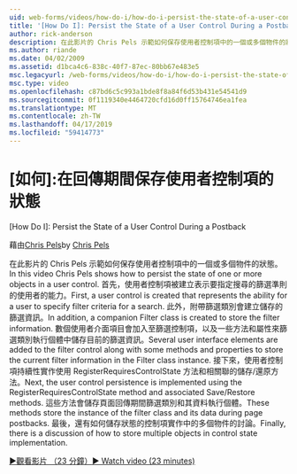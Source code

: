 ```yaml
---
uid: web-forms/videos/how-do-i/how-do-i-persist-the-state-of-a-user-control-during-a-postback
title: '[How Do I]: Persist the State of a User Control During a Postback | Microsoft Docs'
author: rick-anderson
description: 在此影片的 Chris Pels 示範如何保存使用者控制項中的一個或多個物件的狀態。 首先，會建立代表 abilit 使用者控制項...
ms.author: riande
ms.date: 04/02/2009
ms.assetid: d1bca4c6-838c-40f7-87ec-80bb67e483e5
msc.legacyurl: /web-forms/videos/how-do-i/how-do-i-persist-the-state-of-a-user-control-during-a-postback
msc.type: video
ms.openlocfilehash: c87bd6c5c993a1bde8f8a84f6d53b431e54541d9
ms.sourcegitcommit: 0f1119340e4464720cfd16d0ff15764746ea1fea
ms.translationtype: MT
ms.contentlocale: zh-TW
ms.lasthandoff: 04/17/2019
ms.locfileid: "59414773"
---
```

# <a name="how-do-i-persist-the-state-of-a-user-control-during-a-postback"></a>[如何]:在回傳期間保存使用者控制項的狀態
[How Do I]: Persist the State of a User Control During a Postback

<span data-ttu-id="ecb50-104">藉由[Chris Pels](https://twitter.com/chrispels)</span><span class="sxs-lookup"><span data-stu-id="ecb50-104">by [Chris Pels](https://twitter.com/chrispels)</span></span>

<span data-ttu-id="ecb50-105">在此影片的 Chris Pels 示範如何保存使用者控制項中的一個或多個物件的狀態。</span><span class="sxs-lookup"><span data-stu-id="ecb50-105">In this video Chris Pels shows how to persist the state of one or more objects in a user control.</span></span> <span data-ttu-id="ecb50-106">首先，使用者控制項被建立表示要指定搜尋的篩選準則的使用者的能力。</span><span class="sxs-lookup"><span data-stu-id="ecb50-106">First, a user control is created that represents the ability for a user to specify filter criteria for a search.</span></span> <span data-ttu-id="ecb50-107">此外，附帶篩選類別會建立儲存的篩選資訊。</span><span class="sxs-lookup"><span data-stu-id="ecb50-107">In addition, a companion Filter class is created to store the filter information.</span></span> <span data-ttu-id="ecb50-108">數個使用者介面項目會加入至篩選控制項，以及一些方法和屬性來篩選類別執行個體中儲存目前的篩選資訊。</span><span class="sxs-lookup"><span data-stu-id="ecb50-108">Several user interface elements are added to the filter control along with some methods and properties to store the current filter information in the Filter class instance.</span></span> <span data-ttu-id="ecb50-109">接下來，使用者控制項持續性實作使用 RegisterRequiresControlState 方法和相關聯的儲存/還原方法。</span><span class="sxs-lookup"><span data-stu-id="ecb50-109">Next, the user control persistence is implemented using the RegisterRequiresControlState method and associated Save/Restore methods.</span></span> <span data-ttu-id="ecb50-110">這些方法會儲存頁面回傳期間篩選類別和其資料執行個體。</span><span class="sxs-lookup"><span data-stu-id="ecb50-110">These methods store the instance of the filter class and its data during page postbacks.</span></span> <span data-ttu-id="ecb50-111">最後，還有如何儲存狀態的控制項實作中的多個物件的討論。</span><span class="sxs-lookup"><span data-stu-id="ecb50-111">Finally, there is a discussion of how to store multiple objects in control state implementation.</span></span>

[<span data-ttu-id="ecb50-112">&#9654;觀看影片 （23 分鐘）</span><span class="sxs-lookup"><span data-stu-id="ecb50-112">&#9654; Watch video (23 minutes)</span></span>](https://channel9.msdn.com/Blogs/ASP-NET-Site-Videos/how-do-i-persist-the-state-of-a-user-control-during-a-postback)
